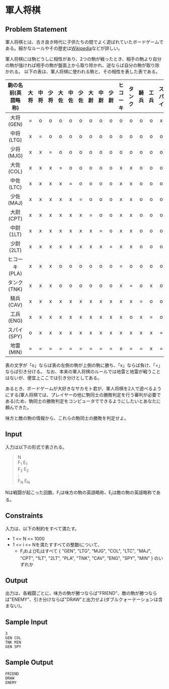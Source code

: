 軍人将棋
=

Problem Statement
-

軍人将棋とは、古き良き時代に子供たちの間でよく遊ばれていたボードゲームである。細かなルールやその歴史は[Wikipedia](http://ja.wikipedia.org/wiki/%E8%BB%8D%E4%BA%BA%E5%B0%86%E6%A3%8B)などが詳しい。

軍人将棋には駒どうしに相性があり、2つの駒が戦ったとき、相手の駒より自分の駒が強ければ相手の駒が盤面上から取り除かれ、逆ならば自分の駒が取り除かれる。
以下の表は、軍人将棋に使われる駒と、その相性を表した表である。

|駒の名前(英語略称)|大将|中将|少将|大佐|中佐|少佐|大尉|中尉|少尉|ヒコーキ|タンク|騎兵|工兵|スパイ|地雷|
|:------------:|:-:|:-:|:-:|:-:|:-:|:-:|:-:|:-:|:-:|:-:|:-:|:-:|:-:|:-:|:-:|
|大将(GEN)|=|o|o|o|o|o|o|o|o|o|o|o|o|x|=|
|中将(LTG)|x|=|o|o|o|o|o|o|o|o|o|o|o|o|=|
|少将(MJG)|x|x|=|o|o|o|o|o|o|o|o|o|o|o|=|
|大佐(COL)|x|x|x|=|o|o|o|o|o|x|x|o|o|o|=|
|中佐(LTC)|x|x|x|x|=|o|o|o|o|x|x|o|o|o|=|
|少佐(MAJ)|x|x|x|x|x|=|o|o|o|x|x|o|o|o|=|
|大尉(CPT)|x|x|x|x|x|x|=|o|o|x|x|o|o|o|=|
|中尉(1LT)|x|x|x|x|x|x|x|=|o|x|x|o|o|o|=|
|少尉(2LT)|x|x|x|x|x|x|x|x|=|x|x|o|o|o|=|
|ヒコーキ(PLA)|x|x|x|o|o|o|o|o|o|=|o|o|o|o|o|
|タンク(TNK)|x|x|x|o|o|o|o|o|o|x|=|o|x|o|=|
|騎兵(CAV)|x|x|x|x|x|x|x|x|x|x|x|=|o|o|=|
|工兵(ENG)|x|x|x|x|x|x|x|x|x|x|o|x|=|o|o|
|スパイ(SPY)|o|x|x|x|x|x|x|x|x|x|x|x|x|=|=|
|地雷(MIN)|=|=|=|=|=|=|=|=|=|x|=|=|x|=|=|

表の文字が「o」ならば表の左側の駒が上側の駒に勝ち、「x」ならば負け、「=」ならば引き分ける。
なお、本来の軍人将棋のルールでは地雷と地雷が戦うことはないが、便宜上ここでは引き分けとしてある。

あるとき、ボードゲームが大好きなサカモト君が、軍人将棋を2人で遊べるようにする(軍人将棋では、プレイヤーの他に駒同士の勝敗判定を行う審判が必要である)ため、駒同士の勝敗判定をコンピュータでできるようにしたいとあなたに頼んできた。

味方と敵の駒の情報から、これらの駒同士の勝敗を判定せよ。

Input
-

入力は以下の形式で表される。

> N<br>
> F<sub>1</sub> E<sub>1</sub><br>
> F<sub>2</sub> E<sub>2</sub><br>
> :<br>
> F<sub>N</sub> E<sub>N</sub><br>

Nは戦闘が起こった回数、F<sub>i</sub>は味方の駒の英語略称、E<sub>i</sub>は敵の駒の英語略称である。

Constraints
-

入力は、以下の制約をすべて満たす。

* 1 <= N <= 1000
* 1 <= i <= Nを満たすすべての整数iについて、
    * F<sub>i</sub>およびE<sub>i</sub>はすべて { "GEN", "LTG", "MJG", "COL", "LTC", "MAJ", "CPT", "1LT", "2LT", "PLA", "TNK", "CAV", "ENG", "SPY", "MIN" } のいずれか

Output
-

出力は、各戦闘ごとに、味方の駒が勝つならば"FRIEND"、敵の駒が勝つならば"ENEMY"、引き分けならば"DRAW"と出力せよ(ダブルクォーテーションは含まない)。

Sample Input
-

    3
    GEN COL
    TNK MIN
    GEN SPY

Sample Output
-

    FRIEND
    DRAW
    ENEMY


